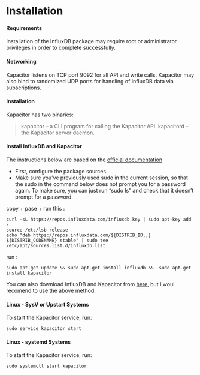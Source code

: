 # Installation

#### Requirements
Installation of the InfluxDB package may require root or administrator privileges in order to complete successfully.
#### Networking
Kapacitor listens on TCP port 9092 for all API and write calls.
Kapacitor may also bind to randomized UDP ports for handling of InfluxDB data via subscriptions.

#### Installation
Kapacitor has two binaries:
>kapacitor – a CLI program for calling the Kapacitor API.
>kapacitord – the Kapacitor server daemon.



#### Install InfluxDB and Kapacitor

The instructions below are based on the [official documentation](https://docs.influxdata.com/influxdb/v1.3/introduction/installation/)

* First, configure the package sources.
* Make sure you’ve previously used sudo in the current session, so that the sudo in the command below does not prompt you for a password again. To make sure, you can just run “sudo ls” and check that it doesn’t prompt for a password.

copy + pase + run this :

	curl -sL https://repos.influxdata.com/influxdb.key | sudo apt-key add -	
	source /etc/lsb-release 
	echo "deb https://repos.influxdata.com/${DISTRIB_ID,,} ${DISTRIB_CODENAME} stable" | sudo tee /etc/apt/sources.list.d/influxdb.list

run :

	sudo apt-get update && sudo apt-get install influxdb &&  sudo apt-get install kapacitor
You can also download InfluxDB and Kapacitor from [here](https://portal.influxdata.com/downloads), but I woul recomend to use the above method.
#### Linux - SysV or Upstart Systems
To start the Kapacitor service, run:

	sudo service kapacitor start
#### Linux - systemd Systems

To start the Kapacitor service, run:

	sudo systemctl start kapacitor
